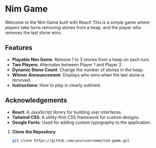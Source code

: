# Nim Game

Welcome to the Nim Game built with React! This is a simple game where players take turns removing stones from a heap, and the player who removes the last stone wins.

## Features

- **Playable Nim Game**: Remove 1 to 3 stones from a heap on each turn.
- **Two Players**: Alternates between Player 1 and Player 2.
- **Dynamic Stone Count**: Change the number of stones in the heap.
- **Winner Announcement**: Displays who wins when the last stone is removed.
- **Instructions**: How to play is clearly outlined.

## Acknowledgements

- **React**: A JavaScript library for building user interfaces.
- **Tailwind CSS**: A utility-first CSS framework for custom designs.
- **Google Fonts**: Used for adding custom typography to the application.


1. **Clone the Repository**

   ```bash
   git clone https://github.com/yourusername/nim-game.git
